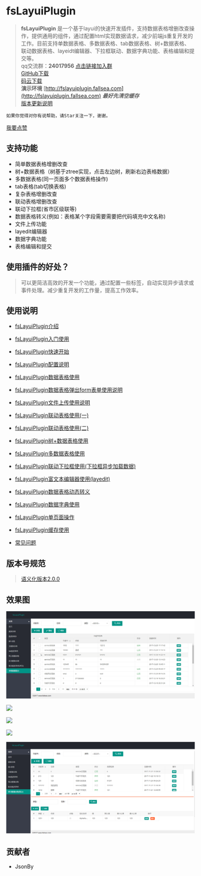 # fsLayuiPlugin

> **fsLayuiPlugin** 是一个基于layui的快速开发插件，支持数据表格增删改查操作，提供通用的组件，通过配置html实现数据请求，减少前端js重复开发的工作。目前支持单数据表格、多数据表格、tab数据表格、树+数据表格、联动数据表格、layeidt编辑器、下拉框联动、数据字典功能、表格编辑和提交等。  
qq交流群：**24017956** [点击链接加入群](https://jq.qq.com/?_wv=1027&k=5uImi0a)  
> [GitHub下载](https://github.com/fallsea/fsLayuiPlugin)   
[码云下载](https://gitee.com/fallsea/fsLayuiPlugin)  
> **演示环境** [http://fslayuiplugin.fallsea.com](http://fslayuiplugin.fallsea.com) ***最好先清空缓存***  
> [版本更新说明](https://github.com/fallsea/fsLayuiPlugin/releases)  


`如果你觉得对你有说帮助，请Star关注一下，谢谢。`

[我要点赞](http://fly.layui.com/case/u/1154664)


## 支持功能

* 简单数据表格增删改查
* 树+数据表格（树基于ztree实现，点击左边树，刷新右边表格数据）
* 多数据表格(同一页面多个数据表格操作)
* tab表格(tab切换表格)
* 复杂表格增删改查
* 联动表格增删改查
* 联动下拉框(省市区级联等)
* 数据表格转义(例如：表格某个字段需要需要把代码填充中文名称)
* 文件上传功能
* layedit编辑器
* 数据字典功能
* 表格编辑和提交


## 使用插件的好处？

> 可以更简洁高效的开发一个功能，通过配置一些标签，自动实现异步请求或事件处理。减少重复开发的工作量，提高工作效率。

## 使用说明

 * [fsLayuiPlugin介绍](http://www.itcto.cn/layui/fsLayuiPlugin%E4%BB%8B%E7%BB%8D/)  

* [fsLayuiPlugin入门使用](http://www.itcto.cn/layui/fsLayuiPlugin%E5%85%A5%E9%97%A8%E4%BD%BF%E7%94%A8/)

* [fsLayuiPlugin快速开始](http://www.itcto.cn/layui/fsLayuiPlugin%E5%BF%AB%E9%80%9F%E5%BC%80%E5%A7%8B/)

* [fsLayuiPlugin配置说明](http://www.itcto.cn/layui/fsLayuiPlugin%E9%85%8D%E7%BD%AE%E8%AF%B4%E6%98%8E/)

* [fsLayuiPlugin数据表格使用](http://www.itcto.cn/layui/fsLayuiPlugin%E6%95%B0%E6%8D%AE%E8%A1%A8%E6%A0%BC%E4%BD%BF%E7%94%A8/)  

* [fsLayuiPlugin数据表格弹出form表单使用说明](http://www.itcto.cn/layui/fsLayuiPlugin%E6%95%B0%E6%8D%AE%E8%A1%A8%E6%A0%BC%E5%BC%B9%E5%87%BAform%E8%A1%A8%E5%8D%95%E8%AF%B4%E6%98%8E/)  

* [fsLayuiPlugin文件上传使用说明](http://www.itcto.cn/layui/fsLayuiPlugin%E9%99%84%E4%BB%B6%E4%B8%8A%E4%BC%A0%E4%BD%BF%E7%94%A8%E8%AF%B4%E6%98%8E/)  

* [fsLayuiPlugin联动表格使用(一)](http://www.itcto.cn/layui/linkageDatagrid/)  

* [fsLayuiPlugin联动表格使用(二)](http://www.itcto.cn/layui/linkageDatagrid2/)  

* [fsLayuiPlugin树+数据表格使用](http://www.itcto.cn/layui/fsLayuiPlugin%E6%95%B0%E6%8D%AE%E8%A1%A8%E6%A0%BC%E6%A0%91%E4%BD%BF%E7%94%A8/)  

* [fsLayuiPlugin多数据表格使用](http://www.itcto.cn/layui/%E5%A4%9A%E6%95%B0%E6%8D%AE%E8%A1%A8%E6%A0%BC%E4%BD%BF%E7%94%A8/)  

* [fsLayuiPlugin联动下拉框使用(下拉框异步加载数据)](http://www.itcto.cn/layui/fsLayuiPluginSelect/)  

* [fsLayuiPlugin富文本编辑器使用(layedit)](http://www.itcto.cn/layui/fsLayuiPluginLayedit/)  

* [fsLayuiPlugin数据表格动态转义](http://www.itcto.cn/layui/fsLayuiPlugin%E6%95%B0%E6%8D%AE%E8%A1%A8%E6%A0%BC%E5%8A%A8%E6%80%81%E8%BD%AC%E4%B9%89/)  

* [fsLayuiPlugin数据字典使用](http://www.itcto.cn/layui/fsLayuiPlugin%E6%95%B0%E6%8D%AE%E5%AD%97%E5%85%B8%E4%BD%BF%E7%94%A8/)  

* [fsLayuiPlugin单页面操作](http://www.itcto.cn/layui/fsLayuiPlugin%E5%8D%95%E9%A1%B5%E9%9D%A2%E6%93%8D%E4%BD%9C/)  

* [fsLayuiPlugin缓存使用](http://www.itcto.cn/layui/fsLayuiPlugin%E7%BC%93%E5%AD%98%E4%BD%BF%E7%94%A8/)  

* [常见问题](http://www.itcto.cn/layui/fsLayuiPluginFaq/)  

## 版本号规范

> [语义化版本2.0.0](http://www.itcto.cn/news/%E8%AF%AD%E4%B9%89%E5%8C%96%E7%89%88%E6%9C%AC2/)


## 效果图

![](fsLayuiPlugin/images/2017-12-20_17-29-51.gif)

![](fsLayuiPlugin/images/2017-12-20_17-48-15.gif)

![](fsLayuiPlugin/images/treeDatagrid.png)

![](fsLayuiPlugin/images/multiDatagrid.png)

![](fsLayuiPlugin/images/linkageDatagrid2.png)



## 贡献者

* JsonBy
